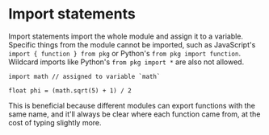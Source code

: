 # Import statements

Import statements import the whole module and assign it to a variable. Specific things from the module cannot be imported, such as JavaScript's `import { function } from pkg` or Python's `from pkg import function`. Wildcard imports like Python's `from pkg import *` are also not allowed.

```
import math // assigned to variable `math`

float phi = (math.sqrt(5) + 1) / 2
```

This is beneficial because different modules can export functions with the same name, and it'll always be clear where each function came from, at the cost of typing slightly more.
